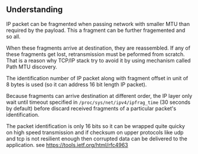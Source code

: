 ## Understanding

IP packet can be fragmented when passing network with smaller MTU than required by the payload. This a fragment can be further
fragemented and so all. 

When these fragments arrive at destination, they are reassembled. If any of these fragments get lost, retransmission must be 
peformed from scratch. That is a reason why TCP/IP stack try to avoid it by using mechanism called Path MTU discovery.

The identification number of IP packet along with fragment offset in unit of 8 bytes is used (so it can address 16 bit 
length IP packet).

Because fragments can arrive destination at different order, the IP layer only wait until timeout specified in 
`/proc/sys/net/ipv4/ipfrag_time` (30 seconds by default) before discard received fragments of a particular packet's identification.

The packet identification is only 16 bits so it can be wrapped quite quicky on high speed transmission and if checksum on upper protocols like udp and tcp is not resilient enough then corrupted data can be delivered to the application. see https://tools.ietf.org/html/rfc4963
